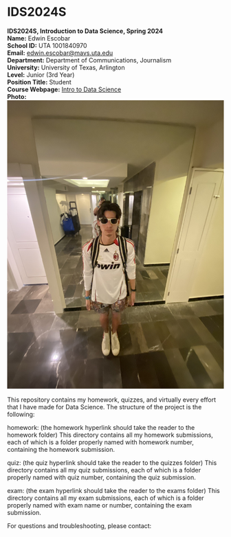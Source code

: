 # IDS2024S

**IDS2024S, Introduction to Data Science, Spring 2024**  
**Name:**  Edwin Escobar  
**School ID:** UTA 1001840970  
**Email:** edwin.escobar@mavs.uta.edu  
**Department:** Department of Communications, Journalism  
**University:** University of Texas, Arlington  
**Level:** Junior (3rd Year)  
**Position Title:** Student  
**Course Webpage:**  [Intro to Data Science](https://www.cdslab.org/IDS2024S/)    
**Photo:**  ![A photo of me](edwine.png)   

This repository contains my homework, quizzes, and virtually every effort that I have made for Data Science. The structure of the project is the following:

homework: (the homework hyperlink should take the reader to the homework folder)
This directory contains all my homework submissions, each of which is a folder properly named with homework number, containing the homework submission.

quiz: (the quiz hyperlink should take the reader to the quizzes folder)
This directory contains all my quiz submissions, each of which is a folder properly named with quiz number, containing the quiz submission.

exam: (the exam hyperlink should take the reader to the exams folder)
This directory contains all my exam submissions, each of which is a folder properly named with exam name or number, containing the exam submission.

For questions and troubleshooting, please contact:

<your name>
<your email>
